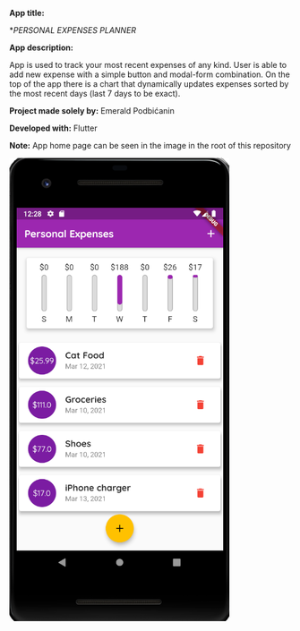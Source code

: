 **App title:** 

**PERSONAL EXPENSES PLANNER*

**App description:**

App is used to track your most recent expenses of any kind. User is able to add new expense with a simple button and modal-form combination. On the top of the app there is a chart that dynamically updates expenses sorted by the most recent days (last 7 days to be exact).

**Project made solely by:** Emerald Podbićanin

**Developed with:** Flutter


**Note:** App home page can be seen in the image in the root of this repository

![Screenshot](appScreenshot.png)
